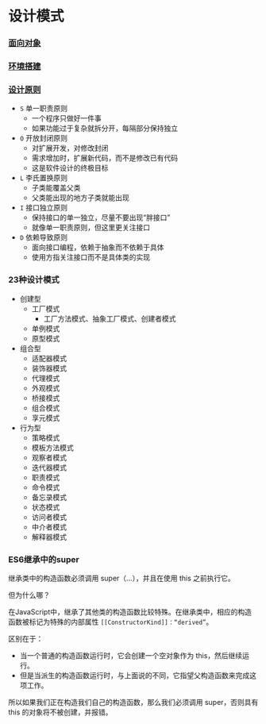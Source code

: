 # 设计模式

### [面向对象](面向对象.md)


### [环境搭建](环境搭建.md)


### [设计原则](设计原则.md)

 - `S`  单一职责原则
   - 一个程序只做好一件事
   - 如果功能过于复杂就拆分开，每隔部分保持独立
 - `O`  开放封闭原则
   - 对扩展开发，对修改封闭
   - 需求增加时，扩展新代码，而不是修改已有代码
   - 这是软件设计的终极目标
 - `L`  李氏置换原则
   - 子类能覆盖父类
   - 父类能出现的地方子类就能出现
 - `I`  接口独立原则
   - 保持接口的单一独立，尽量不要出现“胖接口”
   - 就像单一职责原则，但这里更关注接口
 - `D`  依赖导致原则
   - 面向接口编程，依赖于抽象而不依赖于具体
   - 使用方指关注接口而不是具体类的实现



### 23种设计模式
 - 创建型
   - 工厂模式
     - 工厂方法模式、抽象工厂模式、创建者模式
   - 单例模式
   - 原型模式
 - 组合型
   - 适配器模式
   - 装饰器模式
   - 代理模式
   - 外观模式
   - 桥接模式
   - 组合模式
   - 享元模式
 - 行为型
   - 策略模式
   - 模板方法模式
   - 观察者模式
   - 迭代器模式
   - 职责模式
   - 命令模式
   - 备忘录模式
   - 状态模式
   - 访问者模式
   - 中介者模式
   - 解释器模式



### ES6继承中的super
继承类中的构造函数必须调用 super（...），并且在使用 this 之前执行它。

但为什么哪？

在JavaScript中，继承了其他类的构造函数比较特殊。在继承类中，相应的构造函数被标记为特殊的内部属性 `[[ConstructorKind]]：“derived”`。

区别在于：

 - 当一个普通的构造函数运行时，它会创建一个空对象作为 this，然后继续运行。
 - 但是当派生的构造函数运行时，与上面说的不同，它指望父构造函数来完成这项工作。

所以如果我们正在构造我们自己的构造函数，那么我们必须调用 super，否则具有 this 的对象将不被创建，并报错。